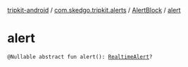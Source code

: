 [tripkit-android](../../index.md) / [com.skedgo.tripkit.alerts](../index.md) / [AlertBlock](index.md) / [alert](./alert.md)

# alert

`@Nullable abstract fun alert(): `[`RealtimeAlert`](../../com.skedgo.android.common.model/-realtime-alert/index.md)`?`
